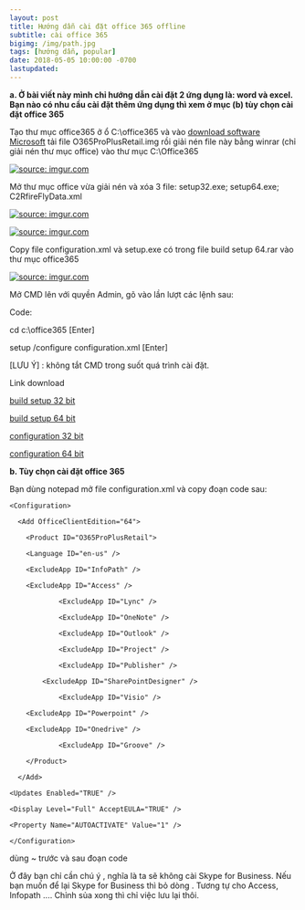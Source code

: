 ```yaml
---
layout: post
title: Hướng dẫn cài đặt office 365 offline
subtitle: cài office 365
bigimg: /img/path.jpg
tags: [hướng dẫn, popular]
date: 2018-05-05 10:00:00 -0700
lastupdated: 
---
```


**a. Ở bài viết này mình chỉ hướng dẫn cài đặt 2 ứng dụng là: word và excel. Bạn nào có nhu cầu cài đặt thêm ứng dụng thì xem ở mục (b) tùy chọn cài đặt office 365**

Tạo thư mục office365 ở ổ C:\office365 và vào [download software Microsoft](https://tb.rg-adguard.net/index.php) tải file O365ProPlusRetail.img rồi giải nén file này bằng winrar (chỉ giải nén thư mục office) vào thư mục C:\Office365

<a href="https://imgur.com/4L2K1sO"><img src="https://i.imgur.com/4L2K1sO.png" title="source: imgur.com" /></a>

Mở thư mục office vừa giải nén và xóa 3 file: setup32.exe; setup64.exe; C2RfireFlyData.xml

<a href="https://imgur.com/XgKvipE"><img src="https://i.imgur.com/XgKvipE.png" title="source: imgur.com" /></a>

<a href="https://imgur.com/PHDwAd6"><img src="https://i.imgur.com/PHDwAd6.png" title="source: imgur.com" /></a>

Copy file configuration.xml và setup.exe có trong file build setup 64.rar vào thư mục office365

<a href="https://imgur.com/zvUffQO"><img src="https://i.imgur.com/zvUffQO.png" title="source: imgur.com" /></a>

Mở CMD lên với quyền Admin, gõ vào lần lượt các lệnh sau:

Code:

cd c:\\office365 [Enter]

setup /configure configuration.xml [Enter]

[LƯU Ý] : không tắt CMD trong suốt quá trình cài đặt.

Link download

[build setup 32 bit](https://app.box.com/s/oer76fgh2i4qxhbcab7t2c9ngsbs0qpy)

[build setup 64 bit](https://app.box.com/s/d6v6fr7nrj5i0zi3xbuqu7m3z6kp3u9h)

[configuration 32 bit](https://app.box.com/s/0cpt8x4m6kidic2k5h4aoybl7pzf9m7k)

[configuration 64 bit](https://app.box.com/s/2ud4h3m0utv34gr3ftee8pphquixazta)

**b. Tùy chọn cài đặt office 365**

Bạn dùng notepad mở file configuration.xml và copy đoạn code sau:

	<Configuration>

      <Add OfficeClientEdition="64">

        <Product ID="O365ProPlusRetail">

        <Language ID="en-us" />

		<ExcludeApp ID="InfoPath" />

		<ExcludeApp ID="Access" />

        		<ExcludeApp ID="Lync" />

        		<ExcludeApp ID="OneNote" />

        		<ExcludeApp ID="Outlook" />

        		<ExcludeApp ID="Project" />

        		<ExcludeApp ID="Publisher" />

       		<ExcludeApp ID="SharePointDesigner" />

         		<ExcludeApp ID="Visio" />

		<ExcludeApp ID="Powerpoint" />

		<ExcludeApp ID="Onedrive" />

         		<ExcludeApp ID="Groove" />

        </Product>

      </Add>

	<Updates Enabled="TRUE" />

	<Display Level="Full" AcceptEULA="TRUE" />

	<Property Name="AUTOACTIVATE" Value="1" />

	</Configuration>

<Configuration> dùng ~ trước và sau đoạn code


Ở đây bạn chỉ cần chú ý <ExcludeApp ID="Groove" />, nghĩa là ta sẽ không cài Skype for Business. Nếu bạn muốn để lại Skype for Business thì bỏ dòng <ExcludeApp ID="Groove" />. Tương tự cho Access, Infopath .... Chỉnh sủa xong thì chỉ việc lưu lại thôi.

<div id="fb-root"></div>
<script>(function(d, s, id) {
  var js, fjs = d.getElementsByTagName(s)[0];
  if (d.getElementById(id)) return;
  js = d.createElement(s); js.id = id;
  js.src = 'https://connect.facebook.net/vi_VN/sdk.js#xfbml=1&version=v2.12';
  fjs.parentNode.insertBefore(js, fjs);
}(document, 'script', 'facebook-jssdk'));</script>

<div class="fb-comments" data-href="https://github.com/tha1982/tha1982.github.io/edit/master/_posts/2018-05-05-cai-office-365-offline.md" data-numposts="5"></div>
